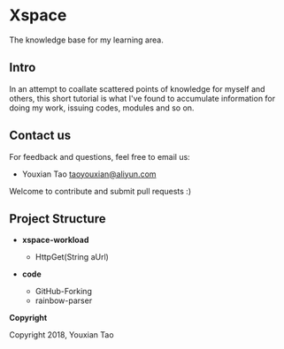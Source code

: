 # Xspace
The knowledge base for my learning area.

## Intro
In an attempt to coallate scattered points of knowledge for myself and others, this short tutorial is what I've found to accumulate information for doing my work, issuing codes, modules and so on.

## Contact us
For feedback and questions, feel free to email us:
* Youxian Tao taoyouxian@aliyun.com

Welcome to contribute and submit pull requests :)

## Project Structure
* **xspace-workload**
  - HttpGet(String aUrl)

* **code**
  - GitHub-Forking
  - rainbow-parser

**Copyright**

Copyright 2018, Youxian Tao
